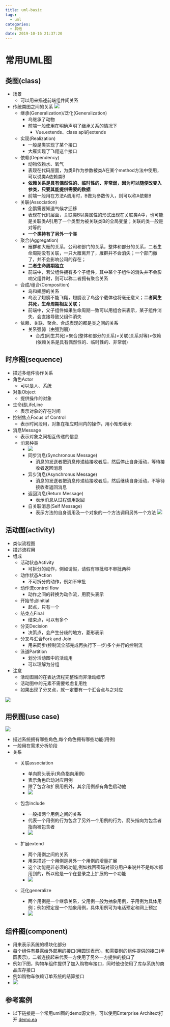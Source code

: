 ```yaml
---
title: uml-basic
tags:
  - uml
categories:
  - 其他
date: 2019-10-16 21:37:20
---
```


# 常用UML图 

## 类图(class)
- 场景
    - 可以用来描述前端组件间关系
- 传统类图之间的关系
![](class.png)
    - 继承(Generalization)/泛化(Generalization)
        - 鸟继承了动物
        - 前端一般使用在明确声明了继承关系的情况下
            - Vue.extends、class api的extends
    - 实现(Realization)
        - 一般是类实现了某个接口
        - 大雁实现了飞翔这个接口
    - 依赖(Dependency)
        - 动物依赖水、氧气
        - 表现在代码层面，为类B作为参数被类A在某个method方法中使用，可以说类A依赖类B
        - **依赖关系是具有偶然性的、临时性的、非常弱，因为可以随便改变入参类，只要其能提供需要的数据**
        - 前端一般用在方法A调用时，B做为参数传入，则可以称A依赖B
    - 关联(Association)
        - 企鹅需要知道气候才迁移
        - 表现在代码层面，关联类B以类属性的形式出现在关联类A中，也可能是关联类A引用了一个类型为被关联类B的全局变量；关联的类一般是对等的
        - **一个类持有了另外一个类**
    - 聚合(Aggregation)
        - 雁群和大雁的关系，公司和部门的关系，整体和部分的关系，二者生命周期没有关联，一只大雁离开了，雁群并不会消失；一个部门撤了，并不会影响公司的存在；
        - **二者生命周期独立**
        - 前端中，若父组件拥有多个子组件，其中某个子组件的消失并不会影响父组件时，则可以称二者拥有聚合关系
    - 合成/组合(Composition)
        - 鸟和翅膀的关系
        - 鸟没了翅膀不能飞翔，翅膀没了鸟这个载体也将毫无意义；**二者同生共死，生命周期相互关联；**
        - 前端中，父子组件如果生命周期一致可以用组合来表示，某子组件消失，会直接导致父组件消失
    - 依赖、关联、聚合、合成表现的都是类之间的关系
        - 关系强弱（由强到弱）
            - 合成(同生共死)>聚合(整体和部分的关系)>关联(关系对等)>依赖(依赖关系是具有偶然性的、临时性的、非常弱)
    
## 时序图(sequence)
- 描述多组件协作关系
- 角色Actor
    - 可以是人、系统
- 对象Object
    - 提供操作的对象
- 生命线LifeLine
    - 表示对象的存在时间
- 控制焦点Focus of Control
    - 表示时间段用，对象在相应时间内的操作，用小矩形表示
- 消息Message
    - 表示对象之间相互传递的信息
    - 消息种类
        - ![](sequence.png)
        - 同步消息(Synchronous Message)
            - 消息的发送者把消息传递给接收者后，然后停止自身活动，等待接收者返回消息
        - 异步消息(Asynchronus Message)
            - 消息的发送者把消息传递给接收者后，然后继续自身活动，不等待接收者返回消息
        - 返回消息(Return Message)
            - 表示消息从过程调用返回
        - 自关联消息(Self Message)
            - 表示方法的自身调用及一个对象的一个方法调用另外一个方法
![](sequence2.png)


## 活动图(activity)
- 类似流程图
- 描述流程用
- 组成
    - 活动状态Activity
        - 可拆分的动作，例如请假，请假有审批和不审批两种
    - 动作状态Action
        - 不可拆分的动作，例如不审批
    - 动作流control flow
        - 动作之间的转换为动作流，用箭头表示
    - 开始节点Initial
        - 起点，只有一个
    - 结束点Final
        - 结束点，可以有多个
    - 分支Decision
        - 决策点，会产生分歧的地方，菱形表示
    - 分叉与汇合Fork and Join
        - 用来同步(控制流全部完成再执行下一步)多个并行的控制流
    - 泳道Partition
        - 划分活动图中的活动用
        - 可以理解为分组
- 注意
    - 活动图目的在表达流程完整性而非活动细节
    - 活动图中的元素不需要考虑复用性
    - 如果出现了分叉点，就一定要有一个汇合点与之对应

![](activity.png)

## 用例图(use case)
![](use-case.png)

- 描述系统拥有哪些角色,每个角色拥有哪些功能(用例)
- 一般用在需求分析阶段
- 关系
    - 关联association
        - 单向箭头表示(角色指向用例)
        - 表示角色启动对应用例
        - 除了包含和扩展用例外，其余用例都有角色启动他
        - ![](use-case2.png)
        
    - 包含include
        - 一般指两个用例之间的关系
        - 代表一个用例的行为包含了另外一个用例的行为，箭头指向为包含者指向被包含者
        - ![](use-case3.png)
        
    - 扩展extend
        - 两个用例之间的关系
        - 用来描述一个用例是另外一个用例的增量扩展
        - 这个功能是非必须的功能,例如找回密码对部分用户来说并不是每次都用到的，所以他是一个在登录之上扩展的一个功能
        - ![](use-case4.png) 
    - 泛化generalize
        - 两个用例是一个继承关系，父用例一般为抽象用例，子用例为具体用例；例如预定是一个抽象用例，具体用例可为电话预定和网上预定
        - ![](use-case5.png)

## 组件图(component)
- 用来表示系统的模块化部分
- 每个组件有暴露给外部用的接口(用圆球表示)，和需要别的组件提供的接口(半圆表示)，二者连接起来代表一方使用了另外一方提供的接口了
- 例如下图，购物车组件提供了加入购物车接口，同时他也使用了库存系统的商品库存接口
- 例如购物车依赖订单系统的结算接口
- ![](component.png)

## 参考案例
- 以下链接是一个常用uml图的demo源文件，可以使用Enterprise Architect打开
[demo.ea](demo.EAP)

